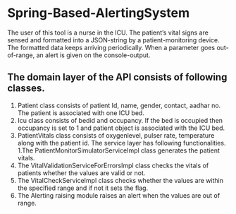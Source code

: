 # Spring-Based-AlertingSystem
The user of this tool is a nurse in the ICU. The patient’s vital signs are sensed and formatted into a JSON-string by a patient-monitoring device. The formatted data keeps arriving periodically. When a parameter goes out-of-range, an alert is given on the console-output.
## The domain layer of the API consists of following classes.
1. Patient class consists of patient Id, name, gender, contact, aadhar no. The patient is associated with one ICU bed. 
2. Icu class consists of bedid and occupancy. If the bed is occupied then occupancy is set to 1 and patient object is associated with the ICU bed.
3. PatientVitals class consists of oxygenlevel, pulser rate, temperature along with the patient id.
The service layer has following functionalities.
1.The PatientMonitorSimulatorServiceImpl class generates the patient vitals.
2. The VitalValidationServiceForErrorsImpl class checks the vitals of patients whether the values are valid or not. 
3. The VitalCheckServiceImpl class checks whether the values are within the specified range and if not it sets the flag.
4. The Alerting raising module raises an alert when the values are out of range.
